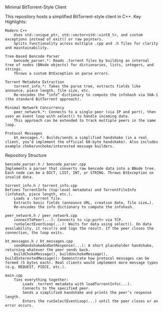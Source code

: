 Minimal BitTorrent-Style Client

This repository hosts a simplified BitTorrent-style client in C++. 
Key Highlights:

    Modern C++
        Uses std::unique_ptr, std::vector<std::uint8_t>, and custom exceptions instead of exit() or raw pointers.
        Splits functionality across multiple .cpp and .h files for clarity and maintainability.

    Tree-Based Bencode Parser
        bencode_parser.*: Reads .torrent files by building an internal tree of nodes (BNode objects) for dictionaries, lists, integers, and strings.
        Throws a custom BtException on parse errors.

    Torrent Metadata Extraction
        torrent_info.*: Takes the parse tree, extracts fields like announce, piece length, file size, etc.
        Re-encodes the “info” dictionary to compute the infohash via SHA-1 (the standard BitTorrent approach).

    Minimal Network Concurrency
        peer_network.*: Connects to a single peer (via IP and port), then uses an event loop with select() to handle incoming data.
        This approach can be extended to track multiple peers in the same loop.

    Protocol Messages
        bt_messages.*: Builds/sends a simplified handshake (in a real client, you’d implement the official 68-byte handshake). Also includes example choke/unchoke/interested message builders.

Repository Structure

    bencode_parser.h / bencode_parser.cpp
    Implements a parser that converts raw bencode data into a BNode tree. Each node can be a DICT, LIST, INT, or STRING. Throws BtException on invalid data.

    torrent_info.h / torrent_info.cpp
    Defines TorrentInfo (top-level metadata) and TorrentFileInfo (infohash, piece length, etc.).
        Loads a .torrent file.
        Extracts basic fields (announce URL, creation date, file size…).
        Re-encodes the info dictionary to compute the infohash.

    peer_network.h / peer_network.cpp
        connectToPeer(...): Connects to <ip:port> via TCP.
        runSelectEventLoop(...): Waits for data using select(). On data availability, it recv()s and logs the result. If the peer closes the connection, the loop exits.

    bt_messages.h / bt_messages.cpp
        sendHandshakeAndGetResponse(...): A short placeholder handshake, returning whatever the peer sends back.
        buildChokeMessage(), buildUnchokeMessage(), buildInterestedMessage(): Demonstrate how protocol messages can be formed (5 bytes each). Real clients would implement more message types (e.g. REQUEST, PIECE, etc.).

    main.cpp
        Ties everything together:
            Loads .torrent metadata with loadTorrentInfo(...).
            Connects to the specified peer.
            Sends a simplified handshake and prints the peer’s response length.
            Enters the runSelectEventLoop(...) until the peer closes or an error occurs.


